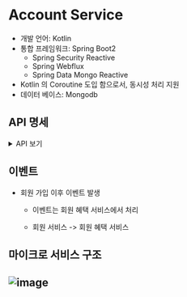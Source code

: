 # Account Service
- 개발 언어: Kotlin
- 통합 프레임워크: Spring Boot2
  - Spring Security Reactive
  - Spring Webflux
  - Spring Data Mongo Reactive
- Kotlin 의 Coroutine 도입 함으로서, 동시성 처리 지원
- 데이터 베이스: Mongodb
## API 명세
<details>
  <summary>API 보기</summary>

<!-- Generator: Widdershins v4.0.1 -->

<h1 id="account-api">Account API v1.0.0-edge</h1>

> Scroll down for code samples, example requests and responses. Select a language for code samples from the tabs above or the mobile navigation menu.

Base URLs:

* <a href="{host}">{host}</a>

    * **host** -  Default: api.commerce.io

        * api.commerce.io

        * api.commerce.co.kr

# Authentication

- HTTP Authentication, scheme: bearer 

<h1 id="account-api-shippingaddress">ShippingAddress</h1>

## updateShippingAddress

<a id="opIdupdateShippingAddress"></a>

> Code samples

```http
PUT {host}/account/{customerId}/shipping-addresses/{shippingAddressId} HTTP/1.1

Content-Type: application/json

```

`PUT /account/{customerId}/shipping-addresses/{shippingAddressId}`

*배송지 수정*

배송지 수정

> Body parameter

```json
{
  "name": "string",
  "recipient": "string",
  "primaryPhoneNumber": "string",
  "secondaryPhoneNumber": "string",
  "zipCode": "string",
  "line1": "string",
  "line2": "string",
  "primary": true
}
```

<h3 id="updateshippingaddress-parameters">Parameters</h3>

|Name|In|Type|Required|Description|
|---|---|---|---|---|
|customerId|path|string(uuid)|true|계정 ID|
|shippingAddressId|path|string|true|배송지 ID|
|body|body|[ShippingAddressPayload](#schemashippingaddresspayload)|true|배송지 수정 request body|

<h3 id="updateshippingaddress-responses">Responses</h3>

|Status|Meaning|Description|Schema|
|---|---|---|---|
|204|[No Content](https://tools.ietf.org/html/rfc7231#section-6.3.5)|No Content|None|

<aside class="warning">
To perform this operation, you must be authenticated by means of one of the following methods:
aegis
</aside>

## deleteShippingAddress

<a id="opIddeleteShippingAddress"></a>

> Code samples

```http
DELETE {host}/account/{customerId}/shipping-addresses/{shippingAddressId} HTTP/1.1

```

`DELETE /account/{customerId}/shipping-addresses/{shippingAddressId}`

*배송지 삭제*

배송지 삭제

<h3 id="deleteshippingaddress-parameters">Parameters</h3>

|Name|In|Type|Required|Description|
|---|---|---|---|---|
|customerId|path|string(uuid)|true|계정 ID|
|shippingAddressId|path|string|true|배송지 ID|

<h3 id="deleteshippingaddress-responses">Responses</h3>

|Status|Meaning|Description|Schema|
|---|---|---|---|
|204|[No Content](https://tools.ietf.org/html/rfc7231#section-6.3.5)|No Content|None|

<aside class="warning">
To perform this operation, you must be authenticated by means of one of the following methods:
aegis
</aside>

## getShippingAddresses

<a id="opIdgetShippingAddresses"></a>

> Code samples

```http
GET {host}/account/{customerId}/shipping-addresses HTTP/1.1

Accept: application/json

```

`GET /account/{customerId}/shipping-addresses`

*배송지 목록*

배송지 목록

<h3 id="getshippingaddresses-parameters">Parameters</h3>

|Name|In|Type|Required|Description|
|---|---|---|---|---|
|customerId|path|string(uuid)|true|계정 ID|

> Example responses

> 200 Response

```json
[
  {
    "id": "string",
    "name": "string",
    "recipient": "string",
    "primaryPhoneNumber": "string",
    "secondaryPhoneNumber": "string",
    "zipCode": "string",
    "line1": "string",
    "line2": "string",
    "primary": true
  }
]
```

<h3 id="getshippingaddresses-responses">Responses</h3>

|Status|Meaning|Description|Schema|
|---|---|---|---|
|200|[OK](https://tools.ietf.org/html/rfc7231#section-6.3.1)|OK|Inline|

<h3 id="getshippingaddresses-responseschema">Response Schema</h3>

Status Code **200**

|Name|Type|Required|Restrictions|Description|
|---|---|---|---|---|
|*anonymous*|[[ShippingAddressView](#schemashippingaddressview)]|false|none|[배송지 조회 결과]|
|» id|string|true|none|배송지 ID|
|» name|string|false|none|배송지명|
|» recipient|string|true|none|수령인|
|» primaryPhoneNumber|string|true|none|수령인 연락처|
|» secondaryPhoneNumber|string|false|none|수령인 연락처2|
|» zipCode|string|true|none|우편 번호|
|» line1|string|true|none|배송지 주소|
|» line2|string|false|none|배송지 주소 상세|
|» primary|boolean|true|none|기본 주소지|

<aside class="warning">
To perform this operation, you must be authenticated by means of one of the following methods:
aegis
</aside>

## createShippingAddress

<a id="opIdcreateShippingAddress"></a>

> Code samples

```http
POST {host}/account/{customerId}/shipping-addresses HTTP/1.1

Content-Type: application/json

```

`POST /account/{customerId}/shipping-addresses`

*배송지 생성*

배송지 생성

> Body parameter

```json
{
  "name": "string",
  "recipient": "string",
  "primaryPhoneNumber": "string",
  "secondaryPhoneNumber": "string",
  "zipCode": "string",
  "line1": "string",
  "line2": "string",
  "primary": true
}
```

<h3 id="createshippingaddress-parameters">Parameters</h3>

|Name|In|Type|Required|Description|
|---|---|---|---|---|
|customerId|path|string(uuid)|true|계정 ID|
|body|body|[ShippingAddressPayload](#schemashippingaddresspayload)|true|배송지 생성 request body|

<h3 id="createshippingaddress-responses">Responses</h3>

|Status|Meaning|Description|Schema|
|---|---|---|---|
|201|[Created](https://tools.ietf.org/html/rfc7231#section-6.3.2)|Created|None|

<aside class="warning">
To perform this operation, you must be authenticated by means of one of the following methods:
aegis
</aside>

## getPrimaryShippingAddress

<a id="opIdgetPrimaryShippingAddress"></a>

> Code samples

```http
GET {host}/account/{customerId}/shipping-addresses/primary HTTP/1.1

Accept: application/json

```

`GET /account/{customerId}/shipping-addresses/primary`

*기본 배송지 조회*

기본 배송지 조회

<h3 id="getprimaryshippingaddress-parameters">Parameters</h3>

|Name|In|Type|Required|Description|
|---|---|---|---|---|
|customerId|path|string(uuid)|true|계정 ID|

> Example responses

> 200 Response

```json
{
  "id": "string",
  "name": "string",
  "recipient": "string",
  "primaryPhoneNumber": "string",
  "secondaryPhoneNumber": "string",
  "zipCode": "string",
  "line1": "string",
  "line2": "string",
  "primary": true
}
```

<h3 id="getprimaryshippingaddress-responses">Responses</h3>

|Status|Meaning|Description|Schema|
|---|---|---|---|
|200|[OK](https://tools.ietf.org/html/rfc7231#section-6.3.1)|OK|[ShippingAddressView](#schemashippingaddressview)|

<aside class="warning">
To perform this operation, you must be authenticated by means of one of the following methods:
aegis
</aside>

<h1 id="account-api-account">Account</h1>

## updateProfilePhoneNumber

<a id="opIdupdateProfilePhoneNumber"></a>

> Code samples

```http
PUT {host}/account/profile/{customerId}/phone-number HTTP/1.1

Content-Type: application/json

```

`PUT /account/profile/{customerId}/phone-number`

*마이페이지 휴대폰 번호 수정*

마이페이지 휴대폰 번호 수정

> Body parameter

```json
{
  "phoneNumber": "string"
}
```

<h3 id="updateprofilephonenumber-parameters">Parameters</h3>

|Name|In|Type|Required|Description|
|---|---|---|---|---|
|customerId|path|string(uuid)|true|고객 ID|
|body|body|[UpdatePhoneNumberPayload](#schemaupdatephonenumberpayload)|true|휴대폰 번호 수정 request body|

<h3 id="updateprofilephonenumber-responses">Responses</h3>

|Status|Meaning|Description|Schema|
|---|---|---|---|
|204|[No Content](https://tools.ietf.org/html/rfc7231#section-6.3.5)|No Content|None|

<aside class="warning">
To perform this operation, you must be authenticated by means of one of the following methods:
aegis
</aside>

## updateProfilePassword

<a id="opIdupdateProfilePassword"></a>

> Code samples

```http
PUT {host}/account/profile/{customerId}/password HTTP/1.1

Content-Type: application/json

```

`PUT /account/profile/{customerId}/password`

*마이페이지 비밀번호 재설정*

마이페이지 비밀번호 재설정

> Body parameter

```json
{
  "phoneNumber": "string",
  "password": "string"
}
```

<h3 id="updateprofilepassword-parameters">Parameters</h3>

|Name|In|Type|Required|Description|
|---|---|---|---|---|
|customerId|path|string(uuid)|true|고객 ID|
|body|body|[UpdatePasswordPayload](#schemaupdatepasswordpayload)|true|비밀번호 재설정 필드|

<h3 id="updateprofilepassword-responses">Responses</h3>

|Status|Meaning|Description|Schema|
|---|---|---|---|
|204|[No Content](https://tools.ietf.org/html/rfc7231#section-6.3.5)|No Content|None|

<aside class="warning">
To perform this operation, you must be authenticated by means of one of the following methods:
aegis
</aside>

## updateProfileName

<a id="opIdupdateProfileName"></a>

> Code samples

```http
PUT {host}/account/profile/{customerId}/name HTTP/1.1

Content-Type: application/json

```

`PUT /account/profile/{customerId}/name`

*마이페이지 이름 수정*

마이페이지 이름 수정

> Body parameter

```json
{
  "name": "string"
}
```

<h3 id="updateprofilename-parameters">Parameters</h3>

|Name|In|Type|Required|Description|
|---|---|---|---|---|
|customerId|path|string(uuid)|true|고객 ID|
|body|body|[UpdateNamePayload](#schemaupdatenamepayload)|true|이름 수정 필드 데이터|

<h3 id="updateprofilename-responses">Responses</h3>

|Status|Meaning|Description|Schema|
|---|---|---|---|
|204|[No Content](https://tools.ietf.org/html/rfc7231#section-6.3.5)|No Content|None|

<aside class="warning">
To perform this operation, you must be authenticated by means of one of the following methods:
aegis
</aside>

## updateProfileImage

<a id="opIdupdateProfileImage"></a>

> Code samples

```http
PUT {host}/account/profile/{customerId}/image HTTP/1.1

Content-Type: application/json

```

`PUT /account/profile/{customerId}/image`

*마이페이지 이미지 경로 수정*

마이페이지 이미지 경로 수정

> Body parameter

```json
{
  "image": "string"
}
```

<h3 id="updateprofileimage-parameters">Parameters</h3>

|Name|In|Type|Required|Description|
|---|---|---|---|---|
|customerId|path|string(uuid)|true|고객 ID|
|body|body|[UpdateProfileImagePayload](#schemaupdateprofileimagepayload)|true|이미지 경로|

<h3 id="updateprofileimage-responses">Responses</h3>

|Status|Meaning|Description|Schema|
|---|---|---|---|
|204|[No Content](https://tools.ietf.org/html/rfc7231#section-6.3.5)|No Content|None|

<aside class="warning">
To perform this operation, you must be authenticated by means of one of the following methods:
aegis
</aside>

## updateProfileEmail

<a id="opIdupdateProfileEmail"></a>

> Code samples

```http
PUT {host}/account/profile/{customerId}/email HTTP/1.1

Content-Type: application/json

```

`PUT /account/profile/{customerId}/email`

*마이페이지 이메일 수정*

마이페이지 이메일 수정

> Body parameter

```json
{
  "email": "string"
}
```

<h3 id="updateprofileemail-parameters">Parameters</h3>

|Name|In|Type|Required|Description|
|---|---|---|---|---|
|customerId|path|string(uuid)|true|고객 ID|
|body|body|[UpdateEmailPayload](#schemaupdateemailpayload)|true|이메일 수정 request body|

<h3 id="updateprofileemail-responses">Responses</h3>

|Status|Meaning|Description|Schema|
|---|---|---|---|
|204|[No Content](https://tools.ietf.org/html/rfc7231#section-6.3.5)|No Content|None|

<aside class="warning">
To perform this operation, you must be authenticated by means of one of the following methods:
aegis
</aside>

## updateProfileBirthday

<a id="opIdupdateProfileBirthday"></a>

> Code samples

```http
PUT {host}/account/profile/{customerId}/birthday HTTP/1.1

Content-Type: application/json

```

`PUT /account/profile/{customerId}/birthday`

*마이페이지 생일 수정*

마이페이지 생일 수정

> Body parameter

```json
{
  "birthday": "string"
}
```

<h3 id="updateprofilebirthday-parameters">Parameters</h3>

|Name|In|Type|Required|Description|
|---|---|---|---|---|
|customerId|path|string(uuid)|true|고객 ID|
|body|body|[UpdateBirthdayPayload](#schemaupdatebirthdaypayload)|true|생일 수정 필드 데이터|

<h3 id="updateprofilebirthday-responses">Responses</h3>

|Status|Meaning|Description|Schema|
|---|---|---|---|
|204|[No Content](https://tools.ietf.org/html/rfc7231#section-6.3.5)|No Content|None|

<aside class="warning">
To perform this operation, you must be authenticated by means of one of the following methods:
aegis
</aside>

## updateProfileAgreement

<a id="opIdupdateProfileAgreement"></a>

> Code samples

```http
PUT {host}/account/profile/{customerId}/agreement HTTP/1.1

Content-Type: application/json

```

`PUT /account/profile/{customerId}/agreement`

*마이페이지 마케팅 동의 항목 수정*

마이페이지 마케팅 동의 항목 수정

> Body parameter

```json
{
  "type": "email",
  "active": true
}
```

<h3 id="updateprofileagreement-parameters">Parameters</h3>

|Name|In|Type|Required|Description|
|---|---|---|---|---|
|customerId|path|string(uuid)|true|고객 ID|
|body|body|[UpdateAgreementPayload](#schemaupdateagreementpayload)|true|동의 항목 필드|

<h3 id="updateprofileagreement-responses">Responses</h3>

|Status|Meaning|Description|Schema|
|---|---|---|---|
|204|[No Content](https://tools.ietf.org/html/rfc7231#section-6.3.5)|No Content|None|

<aside class="warning">
To perform this operation, you must be authenticated by means of one of the following methods:
aegis
</aside>

## legacyActivation

<a id="opIdlegacyActivation"></a>

> Code samples

```http
PUT {host}/account/legacy/activation/{customerId} HTTP/1.1

Content-Type: application/json

```

`PUT /account/legacy/activation/{customerId}`

*v1 회원 계정 로그인 이후 프로필 업데이트*

v1 회원 계정 로그인 이후 프로필 업데이트

> Body parameter

```json
{
  "email": "string",
  "name": "string",
  "phoneNumber": "string",
  "password": "string",
  "agreement": {
    "email": true,
    "sms": true,
    "serviceTerm": true,
    "privacyTerm": true
  }
}
```

<h3 id="legacyactivation-parameters">Parameters</h3>

|Name|In|Type|Required|Description|
|---|---|---|---|---|
|customerId|path|string(uuid)|true|회원 고유 번호|
|body|body|[LegacyActivateProfilePayload](#schemalegacyactivateprofilepayload)|true|프로필 업데이트 필드|

<h3 id="legacyactivation-responses">Responses</h3>

|Status|Meaning|Description|Schema|
|---|---|---|---|
|204|[No Content](https://tools.ietf.org/html/rfc7231#section-6.3.5)|No Content|None|

<aside class="warning">
To perform this operation, you must be authenticated by means of one of the following methods:
aegis
</aside>

## activation

<a id="opIdactivation"></a>

> Code samples

```http
PUT {host}/account/activation/{customerId} HTTP/1.1

Content-Type: application/json

```

`PUT /account/activation/{customerId}`

*로그인 이후 프로필 업데이트*

로그인 이후 프로필 업데이트

> Body parameter

```json
{
  "email": "string",
  "name": "string",
  "phoneNumber": "string",
  "agreement": {
    "email": true,
    "sms": true,
    "serviceTerm": true,
    "privacyTerm": true
  }
}
```

<h3 id="activation-parameters">Parameters</h3>

|Name|In|Type|Required|Description|
|---|---|---|---|---|
|customerId|path|string(uuid)|true|계정 ID|
|body|body|[ActivateProfilePayload](#schemaactivateprofilepayload)|true|프로필 업데이트 request body|

<h3 id="activation-responses">Responses</h3>

|Status|Meaning|Description|Schema|
|---|---|---|---|
|204|[No Content](https://tools.ietf.org/html/rfc7231#section-6.3.5)|No Content|None|

<aside class="warning">
To perform this operation, you must be authenticated by means of one of the following methods:
aegis
</aside>

## validation

<a id="opIdvalidation"></a>

> Code samples

```http
POST {host}/account/validation HTTP/1.1

Content-Type: application/json

```

`POST /account/validation`

*회원 정보 유효성 검사*

회원 정보 유효성 검사

> Body parameter

```json
{
  "email": "string",
  "password": "string",
  "name": "string",
  "phoneNumber": "string",
  "agreement": {
    "serviceTerm": true,
    "privacyTerm": true
  }
}
```

<h3 id="validation-parameters">Parameters</h3>

|Name|In|Type|Required|Description|
|---|---|---|---|---|
|body|body|[AccountValidationPayload](#schemaaccountvalidationpayload)|true|질의 필드|

<h3 id="validation-responses">Responses</h3>

|Status|Meaning|Description|Schema|
|---|---|---|---|
|204|[No Content](https://tools.ietf.org/html/rfc7231#section-6.3.5)|No Content|None|

<aside class="success">
This operation does not require authentication
</aside>

## updatePasswordVerify

<a id="opIdupdatePasswordVerify"></a>

> Code samples

```http
POST {host}/account/update-password/verify/sms HTTP/1.1

Content-Type: application/json
Accept: application/json

```

`POST /account/update-password/verify/sms`

*마이페이지 비밀번호 재설정 휴대폰 번호 인증*

마이페이지 비밀번호 재설정 휴대폰 번호 인증

> Body parameter

```json
{
  "key": "string",
  "code": "string"
}
```

<h3 id="updatepasswordverify-parameters">Parameters</h3>

|Name|In|Type|Required|Description|
|---|---|---|---|---|
|body|body|[VerificationPayload](#schemaverificationpayload)|true|인증 필드 데이터|

> Example responses

> 201 Response

```json
{
  "expiredIn": 0,
  "expiredAt": 0
}
```

<h3 id="updatepasswordverify-responses">Responses</h3>

|Status|Meaning|Description|Schema|
|---|---|---|---|
|201|[Created](https://tools.ietf.org/html/rfc7231#section-6.3.2)|Created|[VerificationView](#schemaverificationview)|
|204|[No Content](https://tools.ietf.org/html/rfc7231#section-6.3.5)|No Content|Inline|

<h3 id="updatepasswordverify-responseschema">Response Schema</h3>

<aside class="warning">
To perform this operation, you must be authenticated by means of one of the following methods:
aegis
</aside>

## resetPasswordVerify

<a id="opIdresetPasswordVerify"></a>

> Code samples

```http
POST {host}/account/reset-password/verify/email HTTP/1.1

Content-Type: application/json
Accept: application/json

```

`POST /account/reset-password/verify/email`

*비밀번호 초기화 이메일 인증*

비밀번호 초기화 이메일 인증

> Body parameter

```json
{
  "key": "string",
  "code": "string"
}
```

<h3 id="resetpasswordverify-parameters">Parameters</h3>

|Name|In|Type|Required|Description|
|---|---|---|---|---|
|body|body|[VerificationPayload](#schemaverificationpayload)|true|인증 필드 데이터|

> Example responses

> 201 Response

```json
{
  "expiredIn": 0,
  "expiredAt": 0
}
```

<h3 id="resetpasswordverify-responses">Responses</h3>

|Status|Meaning|Description|Schema|
|---|---|---|---|
|201|[Created](https://tools.ietf.org/html/rfc7231#section-6.3.2)|Created|[VerificationView](#schemaverificationview)|
|204|[No Content](https://tools.ietf.org/html/rfc7231#section-6.3.5)|No Content|Inline|

<h3 id="resetpasswordverify-responseschema">Response Schema</h3>

<aside class="success">
This operation does not require authentication
</aside>

## resetPassword

<a id="opIdresetPassword"></a>

> Code samples

```http
POST {host}/account/reset-password HTTP/1.1

Content-Type: application/json

```

`POST /account/reset-password`

*비밀번호 초기화*

비밀번호 초기화

> Body parameter

```json
{
  "email": "string",
  "password": "string"
}
```

<h3 id="resetpassword-parameters">Parameters</h3>

|Name|In|Type|Required|Description|
|---|---|---|---|---|
|body|body|[ResetPasswordPayload](#schemaresetpasswordpayload)|true|비밀번호 초기화 필드 데이터|

<h3 id="resetpassword-responses">Responses</h3>

|Status|Meaning|Description|Schema|
|---|---|---|---|
|204|[No Content](https://tools.ietf.org/html/rfc7231#section-6.3.5)|No Content|None|

<aside class="success">
This operation does not require authentication
</aside>

## registerVerify

<a id="opIdregisterVerify"></a>

> Code samples

```http
POST {host}/account/register/verify/{type} HTTP/1.1

Content-Type: application/json
Accept: application/json

```

`POST /account/register/verify/{type}`

*회원 가입시 이메일/sms 인증*

회원 가입시 이메일/sms 인증

> Body parameter

```json
{
  "key": "string",
  "code": "string"
}
```

<h3 id="registerverify-parameters">Parameters</h3>

|Name|In|Type|Required|Description|
|---|---|---|---|---|
|type|path|string|true|인증 수단 (email/sms)|
|body|body|[VerificationPayload](#schemaverificationpayload)|true|인증 필드 데이터|

> Example responses

> 201 Response

```json
{
  "expiredIn": 0,
  "expiredAt": 0
}
```

<h3 id="registerverify-responses">Responses</h3>

|Status|Meaning|Description|Schema|
|---|---|---|---|
|201|[Created](https://tools.ietf.org/html/rfc7231#section-6.3.2)|Created|[VerificationView](#schemaverificationview)|
|204|[No Content](https://tools.ietf.org/html/rfc7231#section-6.3.5)|No Content|Inline|

<h3 id="registerverify-responseschema">Response Schema</h3>

<aside class="success">
This operation does not require authentication
</aside>

## register

<a id="opIdregister"></a>

> Code samples

```http
POST {host}/account/register HTTP/1.1

Content-Type: application/json

```

`POST /account/register`

*이메일 회원 가입*

이메일 회원 가입

> Body parameter

```json
{
  "email": "string",
  "password": "string",
  "name": "string",
  "phoneNumber": "string",
  "agreement": {
    "email": true,
    "sms": true,
    "serviceTerm": true,
    "privacyTerm": true
  }
}
```

<h3 id="register-parameters">Parameters</h3>

|Name|In|Type|Required|Description|
|---|---|---|---|---|
|body|body|[RegisterPayload](#schemaregisterpayload)|true|회원가입 필드 데이터|

<h3 id="register-responses">Responses</h3>

|Status|Meaning|Description|Schema|
|---|---|---|---|
|201|[Created](https://tools.ietf.org/html/rfc7231#section-6.3.2)|Created|None|

<aside class="success">
This operation does not require authentication
</aside>

## profileVerify

<a id="opIdprofileVerify"></a>

> Code samples

```http
POST {host}/account/profile/verify/{type} HTTP/1.1

Content-Type: application/json
Accept: application/json

```

`POST /account/profile/verify/{type}`

*마이페이지 수정 이메일/휴대폰 번호 인증*

마이페이지 수정 이메일/휴대폰 번호 인증

> Body parameter

```json
{
  "key": "string",
  "code": "string"
}
```

<h3 id="profileverify-parameters">Parameters</h3>

|Name|In|Type|Required|Description|
|---|---|---|---|---|
|type|path|string|true|인증 수단 (email/sms)|
|body|body|[VerificationPayload](#schemaverificationpayload)|true|인증 필드 데이터|

> Example responses

> 201 Response

```json
{
  "expiredIn": 0,
  "expiredAt": 0
}
```

<h3 id="profileverify-responses">Responses</h3>

|Status|Meaning|Description|Schema|
|---|---|---|---|
|201|[Created](https://tools.ietf.org/html/rfc7231#section-6.3.2)|Created|[VerificationView](#schemaverificationview)|
|204|[No Content](https://tools.ietf.org/html/rfc7231#section-6.3.5)|No Content|Inline|

<h3 id="profileverify-responseschema">Response Schema</h3>

<aside class="warning">
To perform this operation, you must be authenticated by means of one of the following methods:
aegis
</aside>

## legacyLogin

<a id="opIdlegacyLogin"></a>

> Code samples

```http
POST {host}/account/legacy/migrate HTTP/1.1

Content-Type: application/json

```

`POST /account/legacy/migrate`

*v1 회원 계정 이관*

v1 회원 계정 이관
 400 에러는 클라이언트에서 별도 처리하지 않는다.

> Body parameter

```json
{
  "email": "string",
  "password": "string"
}
```

<h3 id="legacylogin-parameters">Parameters</h3>

|Name|In|Type|Required|Description|
|---|---|---|---|---|
|body|body|[LegacyAccountLoginPayload](#schemalegacyaccountloginpayload)|true|v1 계정 로그인 요청 정보|

<h3 id="legacylogin-responses">Responses</h3>

|Status|Meaning|Description|Schema|
|---|---|---|---|
|204|[No Content](https://tools.ietf.org/html/rfc7231#section-6.3.5)|No Content|None|

<aside class="success">
This operation does not require authentication
</aside>

## activationVerify

<a id="opIdactivationVerify"></a>

> Code samples

```http
POST {host}/account/activation/verify/{type} HTTP/1.1

Content-Type: application/json
Accept: application/json

```

`POST /account/activation/verify/{type}`

*로그인 이후 프로필 업데이트 이메일/휴대폰 번호 인증*

로그인 이후 프로필 업데이트 이메일/SMS 번호 인증

> Body parameter

```json
{
  "key": "string",
  "code": "string"
}
```

<h3 id="activationverify-parameters">Parameters</h3>

|Name|In|Type|Required|Description|
|---|---|---|---|---|
|type|path|string|true|인증 수단 (email/sms)|
|body|body|[VerificationPayload](#schemaverificationpayload)|true|인증 필드 데이터|

> Example responses

> 201 Response

```json
{
  "expiredIn": 0,
  "expiredAt": 0
}
```

<h3 id="activationverify-responses">Responses</h3>

|Status|Meaning|Description|Schema|
|---|---|---|---|
|201|[Created](https://tools.ietf.org/html/rfc7231#section-6.3.2)|Created|[VerificationView](#schemaverificationview)|
|204|[No Content](https://tools.ietf.org/html/rfc7231#section-6.3.5)|No Content|Inline|

<h3 id="activationverify-responseschema">Response Schema</h3>

<aside class="warning">
To perform this operation, you must be authenticated by means of one of the following methods:
aegis
</aside>

## profile

<a id="opIdprofile"></a>

> Code samples

```http
GET {host}/account/profile/{customerId} HTTP/1.1

Accept: application/json

```

`GET /account/profile/{customerId}`

*프로필 조회*

프로필 조회

<h3 id="profile-parameters">Parameters</h3>

|Name|In|Type|Required|Description|
|---|---|---|---|---|
|customerId|path|string(uuid)|true|고객 번호|

> Example responses

> 200 Response

```json
{
  "email": "string",
  "name": "string",
  "phoneNumber": "string",
  "birthday": "2019-08-24",
  "smsAgreed": true,
  "emailAgreed": true,
  "agreement": {
    "sms": true,
    "email": true
  },
  "identityProviders": [
    "naver"
  ],
  "shippingAddresses": [
    {
      "id": "string",
      "name": "string",
      "recipient": "string",
      "primaryPhoneNumber": "string",
      "secondaryPhoneNumber": "string",
      "zipCode": "string",
      "line1": "string",
      "line2": "string",
      "primary": true
    }
  ]
}
```

<h3 id="profile-responses">Responses</h3>

|Status|Meaning|Description|Schema|
|---|---|---|---|
|200|[OK](https://tools.ietf.org/html/rfc7231#section-6.3.1)|OK|[ProfileView](#schemaprofileview)|

<aside class="warning">
To perform this operation, you must be authenticated by means of one of the following methods:
aegis
</aside>

<h1 id="account-api-admin">Admin</h1>

## disableAccount

<a id="opIddisableAccount"></a>

> Code samples

```http
POST {host}/admin/account/{customerId}/disable HTTP/1.1

```

`POST /admin/account/{customerId}/disable`

*관리자 권한 회원 비활성화*

관리자 권한 회원 비활성화

<h3 id="disableaccount-parameters">Parameters</h3>

|Name|In|Type|Required|Description|
|---|---|---|---|---|
|customerId|path|string|true|none|

<h3 id="disableaccount-responses">Responses</h3>

|Status|Meaning|Description|Schema|
|---|---|---|---|
|204|[No Content](https://tools.ietf.org/html/rfc7231#section-6.3.5)|No Content|None|

<aside class="warning">
To perform this operation, you must be authenticated by means of one of the following methods:
aegis
</aside>

## searchProfiles

<a id="opIdsearchProfiles"></a>

> Code samples

```http
GET {host}/admin/account/profiles/search?query=string HTTP/1.1

Accept: application/json

```

`GET /admin/account/profiles/search`

*관리자 프로필 통합 검색*

주어진 키워드로 프로필을 검색합니다.

<h3 id="searchprofiles-parameters">Parameters</h3>

|Name|In|Type|Required|Description|
|---|---|---|---|---|
|query|query|string|true|none|
|page|query|integer(int32)|false|none|

> Example responses

> 200 Response

```json
[
  {
    "id": "string",
    "customerId": "string",
    "enabled": true,
    "email": "string",
    "emailVerified": true,
    "name": "string",
    "phoneNumber": "string",
    "phoneNumberVerified": true,
    "identityProviders": [
      "naver"
    ],
    "birthday": "2019-08-24",
    "agreement": {
      "email": true,
      "sms": true,
      "serviceTerm": true,
      "privacyTerm": true
    },
    "orderCount": 0,
    "createdAt": "2019-08-24T14:15:22Z",
    "updatedAt": "2019-08-24T14:15:22Z"
  }
]
```

<h3 id="searchprofiles-responses">Responses</h3>

|Status|Meaning|Description|Schema|
|---|---|---|---|
|200|[OK](https://tools.ietf.org/html/rfc7231#section-6.3.1)|OK|Inline|

<h3 id="searchprofiles-responseschema">Response Schema</h3>

Status Code **200**

|Name|Type|Required|Restrictions|Description|
|---|---|---|---|---|
|*anonymous*|[[Profile](#schemaprofile)]|false|none|[회원 프로필]|
|» id|string|false|none|프로필 ID|
|» customerId|string|true|none|고객 ID|
|» enabled|boolean|true|none|활성화 여부|
|» email|string|true|none|이메일|
|» emailVerified|boolean|true|none|이메일 인증 여부|
|» name|string|true|none|이름|
|» phoneNumber|string|true|none|휴대폰 번호|
|» phoneNumberVerified|boolean|true|none|휴대폰 번호 인증여부|
|» identityProviders|[string]|false|none|소셜 연동 리스트|
|» birthday|string(date)|false|none|생년 월일|
|» agreement|[Agreement](#schemaagreement)|true|none|동의 항목|
|»» email|boolean|true|none|이메일 수신 동의|
|»» sms|boolean|true|none|sms 수신 동의|
|»» serviceTerm|boolean|true|none|서비스 이용 약관 동의|
|»» privacyTerm|boolean|true|none|개인정보 수집 및 동의|
|» orderCount|integer(int32)|true|none|마감일 기준 주문 건수|
|» createdAt|string(date-time)|false|none|프로필 생성일|
|» updatedAt|string(date-time)|false|none|프로필 수정일|

<aside class="warning">
To perform this operation, you must be authenticated by means of one of the following methods:
aegis
</aside>

## allFilteredProfiles

<a id="opIdallFilteredProfiles"></a>

> Code samples

```http
GET {host}/admin/account/profiles HTTP/1.1

Accept: application/json

```

`GET /admin/account/profiles`

*관리자 전체 프로필 조회*

필터 기반 프로필 리스트을 조회합니다.

<h3 id="allfilteredprofiles-parameters">Parameters</h3>

|Name|In|Type|Required|Description|
|---|---|---|---|---|
|createdAtRange|query|array[string]|false|회원 생성일 기간|
|identityProviders|query|array[string]|false|소셜 리스트|
|agreement.email|query|boolean|false|이메일 수신 동의|
|agreement.sms|query|boolean|false|SMS 수신 동의|
|enabled|query|boolean|false|계정 활성화 여부|
|page|query|integer(int32)|false|none|

#### Enumerated Values

|Parameter|Value|
|---|---|
|identityProviders|naver|
|identityProviders|kakao|
|identityProviders|facebook|

> Example responses

> 200 Response

```json
{
  "content": [
    {
      "id": "string",
      "customerId": "string",
      "enabled": true,
      "email": "string",
      "emailVerified": true,
      "name": "string",
      "phoneNumber": "string",
      "phoneNumberVerified": true,
      "identityProviders": [
        "naver"
      ],
      "birthday": "2019-08-24",
      "agreement": {
        "email": true,
        "sms": true,
        "serviceTerm": true,
        "privacyTerm": true
      },
      "orderCount": 0,
      "createdAt": "2019-08-24T14:15:22Z",
      "updatedAt": "2019-08-24T14:15:22Z"
    }
  ],
  "page": {
    "totalPages": 0,
    "totalElements": 0,
    "last": true,
    "size": 0,
    "number": 0,
    "first": true
  }
}
```

<h3 id="allfilteredprofiles-responses">Responses</h3>

|Status|Meaning|Description|Schema|
|---|---|---|---|
|200|[OK](https://tools.ietf.org/html/rfc7231#section-6.3.1)|OK|[PagedViewProfile](#schemapagedviewprofile)|

<aside class="warning">
To perform this operation, you must be authenticated by means of one of the following methods:
aegis
</aside>

# Schemas

<h2 id="tocS_ShippingAddressPayload">ShippingAddressPayload</h2>
<!-- backwards compatibility -->
<a id="schemashippingaddresspayload"></a>
<a id="schema_ShippingAddressPayload"></a>
<a id="tocSshippingaddresspayload"></a>
<a id="tocsshippingaddresspayload"></a>

```json
{
  "name": "string",
  "recipient": "string",
  "primaryPhoneNumber": "string",
  "secondaryPhoneNumber": "string",
  "zipCode": "string",
  "line1": "string",
  "line2": "string",
  "primary": true
}

```

배송지 추가/수정

### Properties

|Name|Type|Required|Restrictions|Description|
|---|---|---|---|---|
|name|string|false|none|배송지명|
|recipient|string|true|none|수령인|
|primaryPhoneNumber|string|true|none|휴대폰 번호|
|secondaryPhoneNumber|string|false|none|연락처|
|zipCode|string|true|none|우편 번호|
|line1|string|true|none|배송지 주소|
|line2|string|false|none|배송지 주소 상세|
|primary|boolean|true|none|기본 주소지|

<h2 id="tocS_UpdatePhoneNumberPayload">UpdatePhoneNumberPayload</h2>
<!-- backwards compatibility -->
<a id="schemaupdatephonenumberpayload"></a>
<a id="schema_UpdatePhoneNumberPayload"></a>
<a id="tocSupdatephonenumberpayload"></a>
<a id="tocsupdatephonenumberpayload"></a>

```json
{
  "phoneNumber": "string"
}

```

휴대폰 번호 수정

### Properties

|Name|Type|Required|Restrictions|Description|
|---|---|---|---|---|
|phoneNumber|string|true|none|휴대폰 번호|

<h2 id="tocS_UpdatePasswordPayload">UpdatePasswordPayload</h2>
<!-- backwards compatibility -->
<a id="schemaupdatepasswordpayload"></a>
<a id="schema_UpdatePasswordPayload"></a>
<a id="tocSupdatepasswordpayload"></a>
<a id="tocsupdatepasswordpayload"></a>

```json
{
  "phoneNumber": "string",
  "password": "string"
}

```

비밀번호 재설정

### Properties

|Name|Type|Required|Restrictions|Description|
|---|---|---|---|---|
|phoneNumber|string|true|none|휴대폰 번호|
|password|string|true|none|비밀번호|

<h2 id="tocS_UpdateNamePayload">UpdateNamePayload</h2>
<!-- backwards compatibility -->
<a id="schemaupdatenamepayload"></a>
<a id="schema_UpdateNamePayload"></a>
<a id="tocSupdatenamepayload"></a>
<a id="tocsupdatenamepayload"></a>

```json
{
  "name": "string"
}

```

이름 수정

### Properties

|Name|Type|Required|Restrictions|Description|
|---|---|---|---|---|
|name|string|true|none|이름|

<h2 id="tocS_UpdateProfileImagePayload">UpdateProfileImagePayload</h2>
<!-- backwards compatibility -->
<a id="schemaupdateprofileimagepayload"></a>
<a id="schema_UpdateProfileImagePayload"></a>
<a id="tocSupdateprofileimagepayload"></a>
<a id="tocsupdateprofileimagepayload"></a>

```json
{
  "image": "string"
}

```

프로필 이미지 Bucket 경로 수정

### Properties

|Name|Type|Required|Restrictions|Description|
|---|---|---|---|---|
|image|string|true|none|프로필 이미지 Bucket 경로|

<h2 id="tocS_UpdateEmailPayload">UpdateEmailPayload</h2>
<!-- backwards compatibility -->
<a id="schemaupdateemailpayload"></a>
<a id="schema_UpdateEmailPayload"></a>
<a id="tocSupdateemailpayload"></a>
<a id="tocsupdateemailpayload"></a>

```json
{
  "email": "string"
}

```

이메일 수정

### Properties

|Name|Type|Required|Restrictions|Description|
|---|---|---|---|---|
|email|string|true|none|이메일|

<h2 id="tocS_UpdateBirthdayPayload">UpdateBirthdayPayload</h2>
<!-- backwards compatibility -->
<a id="schemaupdatebirthdaypayload"></a>
<a id="schema_UpdateBirthdayPayload"></a>
<a id="tocSupdatebirthdaypayload"></a>
<a id="tocsupdatebirthdaypayload"></a>

```json
{
  "birthday": "string"
}

```

생일 수정

### Properties

|Name|Type|Required|Restrictions|Description|
|---|---|---|---|---|
|birthday|string|true|none|생년월일|

<h2 id="tocS_UpdateAgreementPayload">UpdateAgreementPayload</h2>
<!-- backwards compatibility -->
<a id="schemaupdateagreementpayload"></a>
<a id="schema_UpdateAgreementPayload"></a>
<a id="tocSupdateagreementpayload"></a>
<a id="tocsupdateagreementpayload"></a>

```json
{
  "type": "email",
  "active": true
}

```

동의 항목 수정 필드 데이터

### Properties

|Name|Type|Required|Restrictions|Description|
|---|---|---|---|---|
|type|string|true|none|동의 항목 구분|
|active|boolean|true|none|활성화 여부|

#### Enumerated Values

|Property|Value|
|---|---|
|type|email|
|type|sms|

<h2 id="tocS_AgreementPayload">AgreementPayload</h2>
<!-- backwards compatibility -->
<a id="schemaagreementpayload"></a>
<a id="schema_AgreementPayload"></a>
<a id="tocSagreementpayload"></a>
<a id="tocsagreementpayload"></a>

```json
{
  "email": true,
  "sms": true,
  "serviceTerm": true,
  "privacyTerm": true
}

```

회원 가입, 로그인 이후 프로필 업데이트 동의 항목

### Properties

|Name|Type|Required|Restrictions|Description|
|---|---|---|---|---|
|email|boolean|true|none|이메일 수신 동의|
|sms|boolean|true|none|sms 수신 동의|
|serviceTerm|boolean|true|none|서비스 이용 약관 동의|
|privacyTerm|boolean|true|none|개인정보 수집 및 동의|

<h2 id="tocS_LegacyActivateProfilePayload">LegacyActivateProfilePayload</h2>
<!-- backwards compatibility -->
<a id="schemalegacyactivateprofilepayload"></a>
<a id="schema_LegacyActivateProfilePayload"></a>
<a id="tocSlegacyactivateprofilepayload"></a>
<a id="tocslegacyactivateprofilepayload"></a>

```json
{
  "email": "string",
  "name": "string",
  "phoneNumber": "string",
  "password": "string",
  "agreement": {
    "email": true,
    "sms": true,
    "serviceTerm": true,
    "privacyTerm": true
  }
}

```

v1 회원 계정 로그인 이후 프로필 업데이트

### Properties

|Name|Type|Required|Restrictions|Description|
|---|---|---|---|---|
|email|string|true|none|이메일|
|name|string|true|none|이름|
|phoneNumber|string|true|none|휴대폰 번호|
|password|string|true|none|비밀 번호|
|agreement|[AgreementPayload](#schemaagreementpayload)|true|none|회원 가입, 로그인 이후 프로필 업데이트 동의 항목|

<h2 id="tocS_ActivateProfilePayload">ActivateProfilePayload</h2>
<!-- backwards compatibility -->
<a id="schemaactivateprofilepayload"></a>
<a id="schema_ActivateProfilePayload"></a>
<a id="tocSactivateprofilepayload"></a>
<a id="tocsactivateprofilepayload"></a>

```json
{
  "email": "string",
  "name": "string",
  "phoneNumber": "string",
  "agreement": {
    "email": true,
    "sms": true,
    "serviceTerm": true,
    "privacyTerm": true
  }
}

```

로그인 이후 프로필 업데이트

### Properties

|Name|Type|Required|Restrictions|Description|
|---|---|---|---|---|
|email|string|true|none|이메일|
|name|string|true|none|이름|
|phoneNumber|string|true|none|휴대폰 번호|
|agreement|[AgreementPayload](#schemaagreementpayload)|true|none|회원 가입, 로그인 이후 프로필 업데이트 동의 항목|

<h2 id="tocS_AccountValidationPayload">AccountValidationPayload</h2>
<!-- backwards compatibility -->
<a id="schemaaccountvalidationpayload"></a>
<a id="schema_AccountValidationPayload"></a>
<a id="tocSaccountvalidationpayload"></a>
<a id="tocsaccountvalidationpayload"></a>

```json
{
  "email": "string",
  "password": "string",
  "name": "string",
  "phoneNumber": "string",
  "agreement": {
    "serviceTerm": true,
    "privacyTerm": true
  }
}

```

회원 정보 유효성 질의 필드

### Properties

|Name|Type|Required|Restrictions|Description|
|---|---|---|---|---|
|email|string|false|none|이메일|
|password|string|false|none|패스워드|
|name|string|false|none|이름|
|phoneNumber|string|false|none|휴대폰 번호|
|agreement|[AgreementValidationPayload](#schemaagreementvalidationpayload)|false|none|회원 가입, 로그인 이후 프로필 업데이트 동의 항목|

<h2 id="tocS_AgreementValidationPayload">AgreementValidationPayload</h2>
<!-- backwards compatibility -->
<a id="schemaagreementvalidationpayload"></a>
<a id="schema_AgreementValidationPayload"></a>
<a id="tocSagreementvalidationpayload"></a>
<a id="tocsagreementvalidationpayload"></a>

```json
{
  "serviceTerm": true,
  "privacyTerm": true
}

```

회원 가입, 로그인 이후 프로필 업데이트 동의 항목

### Properties

|Name|Type|Required|Restrictions|Description|
|---|---|---|---|---|
|serviceTerm|boolean|false|none|서비스 이용 약관 동의|
|privacyTerm|boolean|false|none|개인정보 수집 및 동의|

<h2 id="tocS_VerificationView">VerificationView</h2>
<!-- backwards compatibility -->
<a id="schemaverificationview"></a>
<a id="schema_VerificationView"></a>
<a id="tocSverificationview"></a>
<a id="tocsverificationview"></a>

```json
{
  "expiredIn": 0,
  "expiredAt": 0
}

```

인증 요청 결과

### Properties

|Name|Type|Required|Restrictions|Description|
|---|---|---|---|---|
|expiredIn|integer(int32)|true|none|유효 시간(s)|
|expiredAt|integer(int64)|true|none|만료 시간 timestamp|

<h2 id="tocS_VerificationPayload">VerificationPayload</h2>
<!-- backwards compatibility -->
<a id="schemaverificationpayload"></a>
<a id="schema_VerificationPayload"></a>
<a id="tocSverificationpayload"></a>
<a id="tocsverificationpayload"></a>

```json
{
  "key": "string",
  "code": "string"
}

```

인증 요청/검증

### Properties

|Name|Type|Required|Restrictions|Description|
|---|---|---|---|---|
|key|string|true|none|인증 수단 (이메일/sms)|
|code|string|false|none|인증 코드|

<h2 id="tocS_ResetPasswordPayload">ResetPasswordPayload</h2>
<!-- backwards compatibility -->
<a id="schemaresetpasswordpayload"></a>
<a id="schema_ResetPasswordPayload"></a>
<a id="tocSresetpasswordpayload"></a>
<a id="tocsresetpasswordpayload"></a>

```json
{
  "email": "string",
  "password": "string"
}

```

비밀번호 초기화

### Properties

|Name|Type|Required|Restrictions|Description|
|---|---|---|---|---|
|email|string|true|none|이메일|
|password|string|true|none|비밀번호|

<h2 id="tocS_RegisterPayload">RegisterPayload</h2>
<!-- backwards compatibility -->
<a id="schemaregisterpayload"></a>
<a id="schema_RegisterPayload"></a>
<a id="tocSregisterpayload"></a>
<a id="tocsregisterpayload"></a>

```json
{
  "email": "string",
  "password": "string",
  "name": "string",
  "phoneNumber": "string",
  "agreement": {
    "email": true,
    "sms": true,
    "serviceTerm": true,
    "privacyTerm": true
  }
}

```

회원 가입

### Properties

|Name|Type|Required|Restrictions|Description|
|---|---|---|---|---|
|email|string|true|none|이메일|
|password|string|true|none|패스워드|
|name|string|true|none|이름|
|phoneNumber|string|true|none|휴대폰 번호|
|agreement|[AgreementPayload](#schemaagreementpayload)|true|none|회원 가입, 로그인 이후 프로필 업데이트 동의 항목|

<h2 id="tocS_LegacyAccountLoginPayload">LegacyAccountLoginPayload</h2>
<!-- backwards compatibility -->
<a id="schemalegacyaccountloginpayload"></a>
<a id="schema_LegacyAccountLoginPayload"></a>
<a id="tocSlegacyaccountloginpayload"></a>
<a id="tocslegacyaccountloginpayload"></a>

```json
{
  "email": "string",
  "password": "string"
}

```

v1 계정 로그인

### Properties

|Name|Type|Required|Restrictions|Description|
|---|---|---|---|---|
|email|string|true|none|이메일|
|password|string|true|none|패스워드|

<h2 id="tocS_Agreement">Agreement</h2>
<!-- backwards compatibility -->
<a id="schemaagreement"></a>
<a id="schema_Agreement"></a>
<a id="tocSagreement"></a>
<a id="tocsagreement"></a>

```json
{
  "email": true,
  "sms": true,
  "serviceTerm": true,
  "privacyTerm": true
}

```

동의 항목

### Properties

|Name|Type|Required|Restrictions|Description|
|---|---|---|---|---|
|email|boolean|true|none|이메일 수신 동의|
|sms|boolean|true|none|sms 수신 동의|
|serviceTerm|boolean|true|none|서비스 이용 약관 동의|
|privacyTerm|boolean|true|none|개인정보 수집 및 동의|

<h2 id="tocS_Profile">Profile</h2>
<!-- backwards compatibility -->
<a id="schemaprofile"></a>
<a id="schema_Profile"></a>
<a id="tocSprofile"></a>
<a id="tocsprofile"></a>

```json
{
  "id": "string",
  "customerId": "string",
  "enabled": true,
  "email": "string",
  "emailVerified": true,
  "name": "string",
  "phoneNumber": "string",
  "phoneNumberVerified": true,
  "identityProviders": [
    "naver"
  ],
  "birthday": "2019-08-24",
  "agreement": {
    "email": true,
    "sms": true,
    "serviceTerm": true,
    "privacyTerm": true
  },
  "orderCount": 0,
  "createdAt": "2019-08-24T14:15:22Z",
  "updatedAt": "2019-08-24T14:15:22Z"
}

```

회원 프로필

### Properties

|Name|Type|Required|Restrictions|Description|
|---|---|---|---|---|
|id|string|false|none|프로필 ID|
|customerId|string|true|none|고객 ID|
|enabled|boolean|true|none|활성화 여부|
|email|string|true|none|이메일|
|emailVerified|boolean|true|none|이메일 인증 여부|
|name|string|true|none|이름|
|phoneNumber|string|true|none|휴대폰 번호|
|phoneNumberVerified|boolean|true|none|휴대폰 번호 인증여부|
|identityProviders|[string]|false|none|소셜 연동 리스트|
|birthday|string(date)|false|none|생년 월일|
|agreement|[Agreement](#schemaagreement)|true|none|동의 항목|
|orderCount|integer(int32)|true|none|마감일 기준 주문 건수|
|createdAt|string(date-time)|false|none|프로필 생성일|
|updatedAt|string(date-time)|false|none|프로필 수정일|

<h2 id="tocS_PageMetadata">PageMetadata</h2>
<!-- backwards compatibility -->
<a id="schemapagemetadata"></a>
<a id="schema_PageMetadata"></a>
<a id="tocSpagemetadata"></a>
<a id="tocspagemetadata"></a>

```json
{
  "totalPages": 0,
  "totalElements": 0,
  "last": true,
  "size": 0,
  "number": 0,
  "first": true
}

```

### Properties

|Name|Type|Required|Restrictions|Description|
|---|---|---|---|---|
|totalPages|integer(int32)|true|none|총 페이지 개수|
|totalElements|integer(int64)|true|none|총 데이터 개수|
|last|boolean|true|none|마지막 페이지 여부|
|size|integer(int32)|true|none|페이지 사이즈|
|number|integer(int32)|true|none|현재 페이지 번호|
|first|boolean|true|none|첫번째 페이지 여부|

<h2 id="tocS_PagedViewProfile">PagedViewProfile</h2>
<!-- backwards compatibility -->
<a id="schemapagedviewprofile"></a>
<a id="schema_PagedViewProfile"></a>
<a id="tocSpagedviewprofile"></a>
<a id="tocspagedviewprofile"></a>

```json
{
  "content": [
    {
      "id": "string",
      "customerId": "string",
      "enabled": true,
      "email": "string",
      "emailVerified": true,
      "name": "string",
      "phoneNumber": "string",
      "phoneNumberVerified": true,
      "identityProviders": [
        "naver"
      ],
      "birthday": "2019-08-24",
      "agreement": {
        "email": true,
        "sms": true,
        "serviceTerm": true,
        "privacyTerm": true
      },
      "orderCount": 0,
      "createdAt": "2019-08-24T14:15:22Z",
      "updatedAt": "2019-08-24T14:15:22Z"
    }
  ],
  "page": {
    "totalPages": 0,
    "totalElements": 0,
    "last": true,
    "size": 0,
    "number": 0,
    "first": true
  }
}

```

Pagination Response View

### Properties

|Name|Type|Required|Restrictions|Description|
|---|---|---|---|---|
|content|[[Profile](#schemaprofile)]|true|none|데이터|
|page|[PageMetadata](#schemapagemetadata)|true|none|none|

<h2 id="tocS_ShippingAddressView">ShippingAddressView</h2>
<!-- backwards compatibility -->
<a id="schemashippingaddressview"></a>
<a id="schema_ShippingAddressView"></a>
<a id="tocSshippingaddressview"></a>
<a id="tocsshippingaddressview"></a>

```json
{
  "id": "string",
  "name": "string",
  "recipient": "string",
  "primaryPhoneNumber": "string",
  "secondaryPhoneNumber": "string",
  "zipCode": "string",
  "line1": "string",
  "line2": "string",
  "primary": true
}

```

배송지 조회 결과

### Properties

|Name|Type|Required|Restrictions|Description|
|---|---|---|---|---|
|id|string|true|none|배송지 ID|
|name|string|false|none|배송지명|
|recipient|string|true|none|수령인|
|primaryPhoneNumber|string|true|none|수령인 연락처|
|secondaryPhoneNumber|string|false|none|수령인 연락처2|
|zipCode|string|true|none|우편 번호|
|line1|string|true|none|배송지 주소|
|line2|string|false|none|배송지 주소 상세|
|primary|boolean|true|none|기본 주소지|

<h2 id="tocS_AgreementView">AgreementView</h2>
<!-- backwards compatibility -->
<a id="schemaagreementview"></a>
<a id="schema_AgreementView"></a>
<a id="tocSagreementview"></a>
<a id="tocsagreementview"></a>

```json
{
  "sms": true,
  "email": true
}

```

### Properties

|Name|Type|Required|Restrictions|Description|
|---|---|---|---|---|
|sms|boolean|true|none|sms 수신 동의|
|email|boolean|true|none|이메일 수신 동의|

<h2 id="tocS_ProfileView">ProfileView</h2>
<!-- backwards compatibility -->
<a id="schemaprofileview"></a>
<a id="schema_ProfileView"></a>
<a id="tocSprofileview"></a>
<a id="tocsprofileview"></a>

```json
{
  "email": "string",
  "name": "string",
  "phoneNumber": "string",
  "birthday": "2019-08-24",
  "smsAgreed": true,
  "emailAgreed": true,
  "agreement": {
    "sms": true,
    "email": true
  },
  "identityProviders": [
    "naver"
  ],
  "shippingAddresses": [
    {
      "id": "string",
      "name": "string",
      "recipient": "string",
      "primaryPhoneNumber": "string",
      "secondaryPhoneNumber": "string",
      "zipCode": "string",
      "line1": "string",
      "line2": "string",
      "primary": true
    }
  ]
}
```

### Properties

|Name|Type|Required|Restrictions|Description|
|---|---|---|---|---|
|email|string|true|none|이메일|
|name|string|true|none|이름|
|phoneNumber|string|true|none|휴대폰 번호|
|birthday|string(date)|false|none|생년월일|
|smsAgreed|boolean|true|none|sms 수신 동의|
|emailAgreed|boolean|true|none|이메일 수신 동의|
|agreement|[AgreementView](#schemaagreementview)|true|none|none|
|identityProviders|[string]|false|none|소셜 미디어 리스트|
|shippingAddresses|[[ShippingAddressView](#schemashippingaddressview)]|false|none|배송지 리스트|
</details>

## 이벤트
- 회원 가입 이후 이벤트 발생
  - 이벤트는 회원 혜택 서비스에서 처리

  - 회원 서비스 -> 회원 혜택 서비스
## 마이크로 서비스 구조
![image](https://user-images.githubusercontent.com/55565835/215302711-9f1c370c-ff1c-4026-a556-fd8153c1b1e8.png)
---

